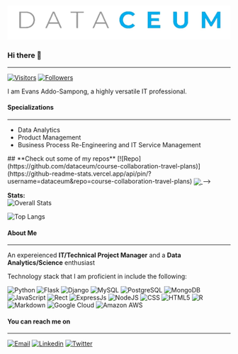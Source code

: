 ![Evans banner image](/img/dataceum_copy.jpg)

### Hi there 👋

---

[![Visitors](https://visitor-badge.laobi.icu/badge?page_id=dataceum.dataceum)](https://visitor-badge.laobi.icu/badge?page_id=dataceum.dataceum) [![Followers](https://img.shields.io/github/followers/dataceum?label=follow&style=social)](https://github.com/dataceum?tab=followers)

I am Evans Addo-Sampong, a highly versatile IT professional.

#### Specializations

---

- Data Analytics
- Product Management
- Business Process Re-Engineering and IT Service Management

<!-->

## **Check out some of my repos**

[![Repo](https://github.com/dataceum/course-collaboration-travel-plans)](https://github-readme-stats.vercel.app/api/pin/?username=dataceum&repo=course-collaboration-travel-plans)
<a href="https://github.com/dataceum/course-collaboration-travel-plans ">
<img align="center" src="https://github-readme-stats.vercel.app/api/pin/?username=dataceum&repo=course-collaboration-travel-plans " />
</a>
-->

**Stats:**  
![Overall Stats](https://github-readme-stats.vercel.app/api?username=dataceum&count_private=false&theme=algolia&show_icons=true&custom_title=My%20Stats)

![Top Langs](https://github-readme-stats.vercel.app/api/top-langs/?username=dataceum&layout=default&custom_title=Technology%20Stack&langs_count=8)

#### About Me

---

An expereienced **IT/Technical Project Manager** and a **Data Analytics/Science** enthusiast

Technology stack that I am proficient in include the following:

![Python](https://img.shields.io/badge/Python-14354C?style=for-the-badge&logo=python&logoColor=white) ![Flask](https://img.shields.io/badge/Flask-000000?style=for-the-badge&logo=flask&logoColor=white) ![Django](https://img.shields.io/badge/Django-092E20?style=for-the-badge&logo=django&logoColor=white) ![MySQL](https://img.shields.io/badge/MySQL-3776AB?style=for-the-badge&logo=mysql&logoColor=white) ![PostgreSQL](https://img.shields.io/badge/PostgreSQL-3776AB?style=for-the-badge&logo=postgresql&logoColor=white) ![MongoDB](https://img.shields.io/badge/MongoDB-4EA94B?style=for-the-badge&logo=mongodb&logoColor=white) ![JavaScript](https://img.shields.io/badge/JavaScript-F7DF1E?style=for-the-badge&logo=javascript&logoColor=black) ![Rect](https://img.shields.io/badge/React-20232A?style=for-the-badge&logo=react&logoColor=61DAFB) ![ExpressJs](https://img.shields.io/badge/Express.js-404D59?style=for-the-badge) ![NodeJS](https://img.shields.io/badge/Node.js-43853D?style=for-the-badge&logo=node.js&logoColor=white) ![CSS](https://img.shields.io/badge/CSS3-1572B6?style=for-the-badge&logo=css3&logoColor=white) ![HTML5](https://img.shields.io/badge/HTML5-E34F26?style=for-the-badge&logo=html5&logoColor=white) ![R](https://img.shields.io/badge/R-276DC3?style=for-the-badge&logo=r&logoColor=white) ![Markdown](https://img.shields.io/badge/Markdown-000000?style=for-the-badge&logo=markdown&logoColor=white) ![Google Cloud](https://img.shields.io/badge/Google_Cloud-4285F4?style=for-the-badge&logo=google-cloud&logoColor=white) ![Amazon AWS](https://img.shields.io/badge/Amazon_AWS-232F3E?style=for-the-badge&logo=amazon-aws&logoColor=white)

#### You can reach me on

---

[![Email](https://img.shields.io/badge/Email-45C3EE?style=for-the-badge&logo=protonmail&logoColor=white)](mailto:evans@dtaceum.com) [![Linkedin](https://img.shields.io/badge/linkedin-%230077B5.svg?style=for-the-badge&logo=linkedin&logoColor=white)](https://www.linkedin.com/in/evans-addo-sampong-a983457a/) [![Twitter](https://img.shields.io/badge/Twitter-%231DA1F2.svg?style=for-the-badge&logo=Twitter&logoColor=white)](https://twitter.com/addosampong) <!--[![WhatsApp](https://img.shields.io/badge/WhatsApp-25D366?style=for-the-badge&logo=whatsapp&logoColor=white)](tel:+233243970706)-->
